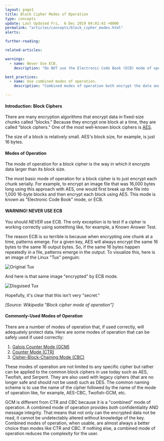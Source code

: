 ```yaml
---
layout: page1
title: Block Cipher Modes of Operation
type: concepts
update: Last Updated Fri,  6 Dec 2019 04:01:43 +0000
permalink: "articles/concepts/block_cipher_modes.html"
alerts:

further-reading:

related-articles:

warnings:
  - name: Never Use ECB.
    description: "Do NOT use the Electronic Code Book (ECB) mode of operation. This is only for testing!"

best_practices:
  - name: Use combined modes of operation.
    description: "Combined modes of operation both encrypt the data and protect it from modifications. Modes, such as GCM or CCM, are almost always a good choice."

---
```


#### Introduction: Block Ciphers

There are many encryption algorithms that encrypt data in fixed-size chunks called "blocks." Because they encrypt one block at a time, they are called "block ciphers." One of the most well-known block ciphers is [AES](/articles/symmetric_algorithms/AES/AES.html).

The size of a block is relatively small. AES's block size, for example, is just 16 bytes.

#### Modes of Operation

The mode of operation for a block cipher is the way in which it encrypts data larger than its block size.

The most basic mode of operation for a block cipher is to just encrypt each chunk serially. For example, to encrypt an image file that was 16,000 bytes long using this approach with AES, one would first break up the file into 1,000 16-byte blocks and then encrypt each block using AES. This mode is known as "Electronic Code Book" mode, or ECB.

#### WARNING! NEVER USE ECB

You should *NEVER* use ECB. The only exception is to test if a cipher is working correctly using something like, for example, a Known Answer Test.

The reason ECB is so terrible is because when encrypting one chunk at a time, patterns emerge. For a given key, AES will always encrypt the same 16 bytes to the same 16 output bytes. So, if the same 16 bytes happen repeatedly in a file, patterns emerge in the output. To visualize this, here is an image of the Linux "Tux" penguin:

![Original Tux](https://upload.wikimedia.org/wikipedia/commons/5/56/Tux.jpg "The Original Tux")

And here is that same image "encrypted" by ECB mode.

![Disguised Tux](https://upload.wikimedia.org/wikipedia/commons/f/f0/Tux_ecb.jpg "Tux in Disguise?!")

Hopefully, it's clear that this isn't very "secret."

_[Source: Wikipedia "Block cipher mode of operation"]_

#### Commonly-Used Modes of Operation

There are a number of modes of operation that, if used correctly, will adequately protect data. Here are some modes of operation that can be safely used if used correctly:

1. [Galois Counter Mode (GCM)](/articles/symmetric_algorithms/Mode_GCM/Mode-GCM.html)
1. [Counter Mode (CTR)](/articles/symmetric_algorithms/Mode_CTR/Mode-CTR.html)
1. [Cipher-Block-Chaining Mode (CBC)](/articles/symmetric_algorithms/Mode_CBC/Mode-CBC.html)

These modes of operation are not limited to any specific cipher but rather can be applied to the common block ciphers in use today such as AES, Twofish, and Serpent. They are also used with legacy ciphers (that are no longer safe and should not be used) such as DES. The common naming scheme is to use the name of the cipher followed by the name of the mode of operation like, for example, AES-CBC, Twofish-GCM, etc.

GCM is different from CTR and CBC because it is a "combined" mode of operation. A combined mode of operation provides _both_ confidentiality AND message integrity. That means that not only can the encrypted data not be read, it cannot be undetectably altered without knowledge of the key. Combined modes of operation, when usable, are almost always a better choice than modes like CTR and CBC. If nothing else, a combined mode of operation reduces the complexity for the user.
